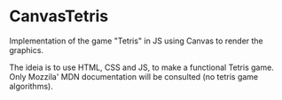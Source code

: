 # CanvasTetris

 Implementation of the game "Tetris" in JS using Canvas to render the graphics.

 The ideia is to use HTML, CSS and JS, to make a functional Tetris game.
 Only Mozzila' MDN documentation will be consulted (no tetris game algorithms).